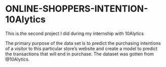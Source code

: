 # ONLINE-SHOPPERS-INTENTION-10Alytics
This is the second project I did during my internship with 10Alytics

The primary purpose of the data set is to predict the purchasing intentions of a visitor to this particular store’s website and create a model to predict the transactions that will end in purchase.
The dataset was gotten from @10Alytics. 

